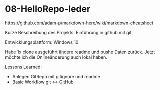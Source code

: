 # 08-HelloRepo-leder

https://github.com/adam-p/markdown-here/wiki/markdown-cheatsheet

Kurze Beschreibung des Projekts: Einführung in github mit git

Entwicklungsplattform: Windows 10

Habe 1x clone ausgeführt ändere readme und pushe Daten zurück. Jetzt möchte ich die Onlineänderung auch lokal haben.

Lessons Learned:

* Anlegen GitRepo mit gitignore und readme
* Basic Workflow git <-> GitHub
